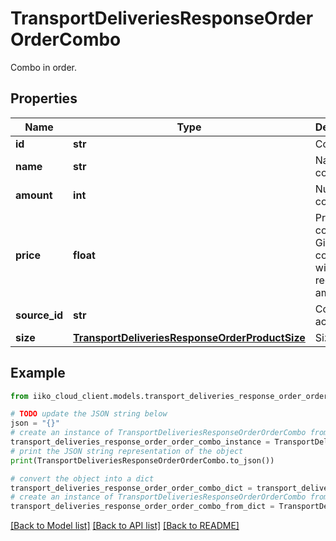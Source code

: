 # TransportDeliveriesResponseOrderOrderCombo

Combo in order.

## Properties

Name | Type | Description | Notes
------------ | ------------- | ------------- | -------------
**id** | **str** | Combo ID. | 
**name** | **str** | Name of combo. | 
**amount** | **int** | Number of combos. | 
**price** | **float** | Price of combo. Given for 1 combo, without regard to amount. | 
**source_id** | **str** | Combo action ID. | 
**size** | [**TransportDeliveriesResponseOrderProductSize**](TransportDeliveriesResponseOrderProductSize.md) | Size. | [optional] 

## Example

```python
from iiko_cloud_client.models.transport_deliveries_response_order_order_combo import TransportDeliveriesResponseOrderOrderCombo

# TODO update the JSON string below
json = "{}"
# create an instance of TransportDeliveriesResponseOrderOrderCombo from a JSON string
transport_deliveries_response_order_order_combo_instance = TransportDeliveriesResponseOrderOrderCombo.from_json(json)
# print the JSON string representation of the object
print(TransportDeliveriesResponseOrderOrderCombo.to_json())

# convert the object into a dict
transport_deliveries_response_order_order_combo_dict = transport_deliveries_response_order_order_combo_instance.to_dict()
# create an instance of TransportDeliveriesResponseOrderOrderCombo from a dict
transport_deliveries_response_order_order_combo_from_dict = TransportDeliveriesResponseOrderOrderCombo.from_dict(transport_deliveries_response_order_order_combo_dict)
```
[[Back to Model list]](../README.md#documentation-for-models) [[Back to API list]](../README.md#documentation-for-api-endpoints) [[Back to README]](../README.md)


